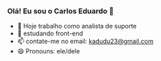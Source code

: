 ### Olá! Eu sou o Carlos Eduardo 👋



- 🔭 Hoje trabalho como analista de suporte 
- 🌱 estudando front-end
- 📫 contate-me no email: kadudu23@gmail.com
- 😄 Pronouns: ele/dele


